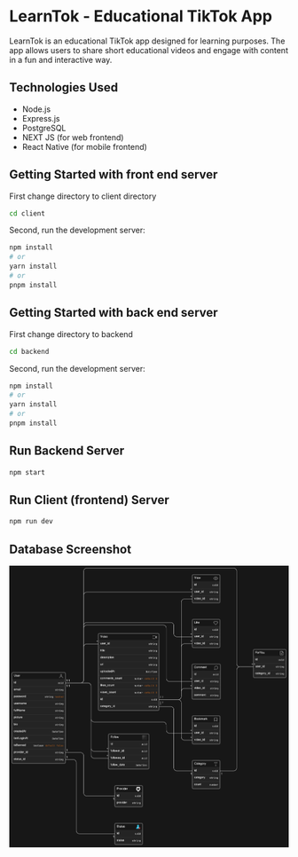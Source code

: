# LearnTok - Educational TikTok App

LearnTok is an educational TikTok app designed for learning purposes. The app allows users to share short educational videos and engage with content in a fun and interactive way.

## Technologies Used

- Node.js
- Express.js
- PostgreSQL
- NEXT JS (for web frontend)
- React Native (for mobile frontend)

## Getting Started with front end server

First change directory to client directory

```bash
cd client
```

Second, run the development server:

```bash
npm install
# or
yarn install
# or
pnpm install
```

## Getting Started with back end server

First change directory to backend

```bash
cd backend
```

Second, run the development server:

```bash
npm install
# or
yarn install
# or
pnpm install
```

## Run Backend Server

```bash
npm start
```

## Run Client (frontend) Server

```bash
npm run dev
```

## Database Screenshot

![Database Screenshot](db.png)
